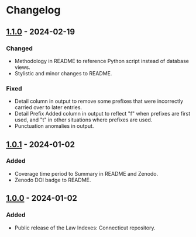 # Changelog

## [1.1.0] - 2024-02-19

### Changed

- Methodology in README to reference Python script instead of database views.
- Stylistic and minor changes to README.

### Fixed

- Detail column in output to remove some prefixes that were incorrectly carried over to later entries.
- Detail Prefix Added column in output to reflect "f" when prefixes are first used, and "t" in other situations where prefixes are used.
- Punctuation anomalies in output.

## [1.0.1] - 2024-01-02

### Added

- Coverage time period to Summary in README and Zenodo.
- Zenodo DOI badge to README.

## [1.0.0] - 2024-01-02

### Added

- Public release of the Law Indexes: Connecticut repository.

[1.1.0]: https://github.com/localgeohistoryproject/law-indexes-connecticut/compare/v1.0.1...v1.1.0
[1.0.1]: https://github.com/localgeohistoryproject/law-indexes-connecticut/compare/v1.0.0...v1.0.1
[1.0.0]: https://github.com/localgeohistoryproject/law-indexes-connecticut/releases/tag/v1.0.0
